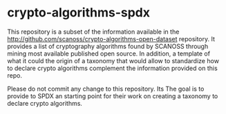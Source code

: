 # crypto-algorithms-spdx

This repository is a subset of the information available in the http://github.com/scanoss/crypto-algorithms-open-dataset repository. It provides a list of cryptography algorithms found by SCANOSS through mining most available published open source. In addition, a template of what it could the origin of a taxonomy that would allow to standardize how to declare crypto algorithms complement the information provided on this repo.

Please do not commit any change to this repository. Its The goal is to provide to SPDX an starting point for their work on creating a taxonomy to declare crypto algorithms.
